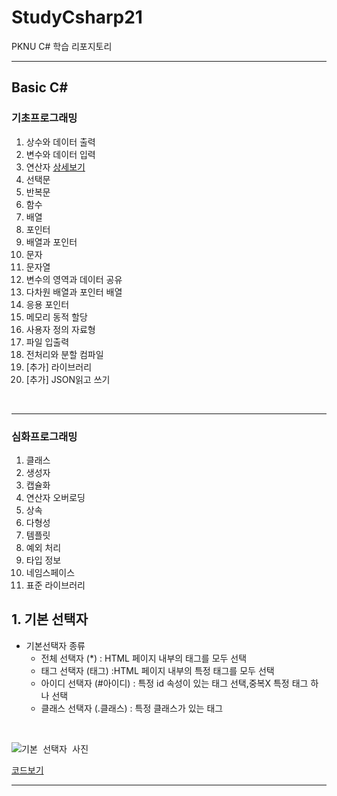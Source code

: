 # StudyCsharp21
PKNU C# 학습 리포지토리

---------------------------------

## Basic C#

### 기초프로그래밍
1. 상수와 데이터 출력
2. 변수와 데이터 입력
3. 연산자
  [상세보기](https://github.com/guemin96/StudyCsharp21/tree/main/chap03/Chap03APP)
4. 선택문
5. 반복문
6. 함수
7. 배열
8. 포인터
9. 배열과 포인터
10. 문자
11. 문자열
12. 변수의 영역과 데이터 공유
13. 다차원 배열과 포인터 배열
14. 응용 포인터
15. 메모리 동적 할당
16. 사용자 정의 자료형
17. 파일 입출력
18. 전처리와 분할 컴파일
19. [추가] 라이브러리
20. [추가] JSON읽고 쓰기
  
<br>

---------------------------------

### 심화프로그래밍

1. 클래스
2. 생성자
3. 캡슐화
4. 연산자 오버로딩
5. 상속
6. 다형성
7. 템플릿
8. 예외 처리
9. 타입 정보
10. 네임스페이스
11. 표준 라이브러리





## 1. 기본 선택자 
- 기본선택자 종류
  - 전체 선택자 (\*\) : HTML 페이지 내부의 태그를 모두 선택
  - 태그 선택자 (태그) :HTML 페이지 내부의 특정 태그를 모두 선택
  - 아이디 선택자 (#아이디) : 특정 id 속성이 있는 태그 선택,중복X 특정 태그 하나 선택
  - 클래스 선택자 (.클래스) : 특정 클래스가 있는 태그
<br>

<kbd>![기본 선택자 사진](https://user-images.githubusercontent.com/77951835/110293867-72f04080-8032-11eb-8257-b59b6dc86eca.JPG)<br></kbd>


[코드보기](https://github.com/guemin96/StudyHtml/blob/main/02_CSS/%EC%86%8D%EC%84%B1%20%EC%84%A0%ED%83%9D%EC%9E%90_test.html)

---------------------------------

